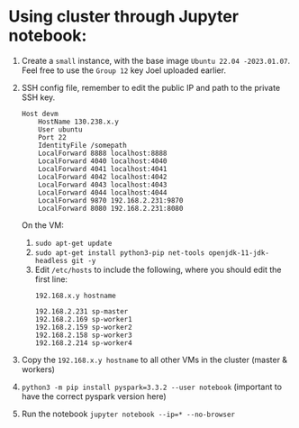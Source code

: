 # Using cluster through Jupyter notebook:

1. Create a `small` instance, with the base image `Ubuntu 22.04 -2023.01.07`. Feel free to use the `Group 12` key Joel uploaded earlier.
2. SSH config file, remember to edit the public IP and path to the private SSH key.
    ```
    Host devm
        HostName 130.238.x.y
        User ubuntu
        Port 22
        IdentityFile /somepath
        LocalForward 8888 localhost:8888
        LocalForward 4040 localhost:4040
        LocalForward 4041 localhost:4041
        LocalForward 4042 localhost:4042
        LocalForward 4043 localhost:4043
        LocalForward 4044 localhost:4044
        LocalForward 9870 192.168.2.231:9870
        LocalForward 8080 192.168.2.231:8080
    ```

    On the VM:
    1. `sudo apt-get update`
    2. `sudo apt-get install python3-pip net-tools openjdk-11-jdk-headless git -y`
    3. Edit `/etc/hosts` to include the following, where you should edit the first line:
        ```
        192.168.x.y hostname
            
        192.168.2.231 sp-master
        192.168.2.169 sp-worker1
        192.168.2.159 sp-worker2
        192.168.2.158 sp-worker3
        192.168.2.214 sp-worker4
        ```

4. Copy the `192.168.x.y hostname` to all other VMs in the cluster (master & workers)
5. `python3 -m pip install pyspark=3.3.2 --user notebook` (important to have the correct pyspark version here)
6. Run the notebook `jupyter notebook --ip=* --no-browser`
